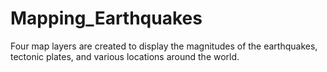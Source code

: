 # Mapping_Earthquakes
Four map layers are created to display the magnitudes of the earthquakes, tectonic plates, and various locations around the world.